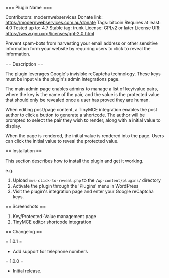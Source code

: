 === Plugin Name ===

Contributors: modernwebservices
Donate link: https://modernwebservices.com.au/donate
Tags: bitcoin
Requires at least: 4.0
Tested up to: 4.7
Stable tag: trunk
License: GPLv2 or later
License URI: https://www.gnu.org/licenses/gpl-2.0.html

Prevent spam-bots from harvesting your email address or other sensitive information form your website by requiring 
users to click to reveal the information.

== Description ==

The plugin leverages Google's invisible reCaptcha technology. These keys must be input via the plugin's 
admin integrations page.

The main admin page enables admins to manage a list of key/value pairs, where the key is the name of the pair, and the 
value is the protected value that should only be revealed once a user has proved they are human.

When editing post/page content, a TinyMCE integration enables the post author to click a button to generate a shortcode.
The author will be prompted to select the pair they wish to render, along with a initial value to display.

When the page is rendered, the initial value is rendered into the page. Users can click the initial value to reveal the
protected value.

== Installation ==

This section describes how to install the plugin and get it working.

e.g.

1. Upload `mws-click-to-reveal.php` to the `/wp-content/plugins/` directory
1. Activate the plugin through the 'Plugins' menu in WordPress
1. Visit the plugin's integration page and enter your Google reCaptcha keys.

== Screenshots ==

1. Key/Protected-Value management page
2. TinyMCE editor shortcode integration

== Changelog ==

= 1.0.1 =
* Add support for telephone numbers

= 1.0.0 =
* Initial release.
